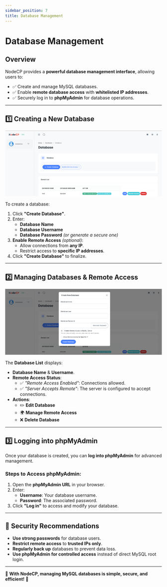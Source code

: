 ```yaml
---
sidebar_position: 7
title: Database Management
---
```


# Database Management

## Overview

NodeCP provides a **powerful database management interface**, allowing users to:
- ✅ Create and manage MySQL databases.
- ✅ Enable **remote database access** with **whitelisted IP addresses**.
- ✅ Securely log in to **phpMyAdmin** for database operations.

---

## 1️⃣ **Creating a New Database**

![Create Database](../../static/img/screens/database.png)

To create a database:
1. Click **"Create Database"**.
2. Enter:
   - **Database Name**
   - **Database Username**
   - **Database Password** *(or generate a secure one)*
3. **Enable Remote Access** *(optional)*:
   - Allow connections from **any IP**.
   - Restrict access to **specific IP addresses**.
4. Click **"Create Database"** to finalize.

---

## 2️⃣ **Managing Databases & Remote Access**

![Database List](../../static/img/screens/database1.png)

The **Database List** displays:
- **Database Name** & **Username**.
- **Remote Access Status**:
  - ✅ *"Remote Access Enabled"*: Connections allowed.
  - ✅ *"Server Accepts Remote"*: The server is configured to accept connections.
- **Actions**:
  - ✏️ **Edit Database**
  - 🌍 **Manage Remote Access**
  - ❌ **Delete Database**

---

## 3️⃣ **Logging into phpMyAdmin**

Once your database is created, you can **log into phpMyAdmin** for advanced management.

### **Steps to Access phpMyAdmin:**
1. Open the **phpMyAdmin URL** in your browser.
2. Enter:
   - **Username**: Your database username.
   - **Password**: The associated password.
3. Click **"Log in"** to access and modify your database.

---

## 🔐 **Security Recommendations**
- **Use strong passwords** for database users.
- **Restrict remote access** to **trusted IPs only**.
- **Regularly back up** databases to prevent data loss.
- **Use phpMyAdmin for controlled access** instead of direct MySQL root login.

---

🎯 **With NodeCP, managing MySQL databases is simple, secure, and efficient!** 🚀
